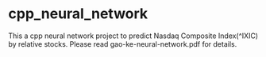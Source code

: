 # cpp_neural_network

This a cpp neural network project to predict Nasdaq Composite Index(^IXIC) by relative stocks.
Please read gao-ke-neural-network.pdf for details.

